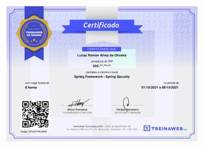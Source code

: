 <img src="https://raw.githubusercontent.com/lramon2001/lramon2001.github.io/master/docs/media/spring security_page-0001.jpg"/>
